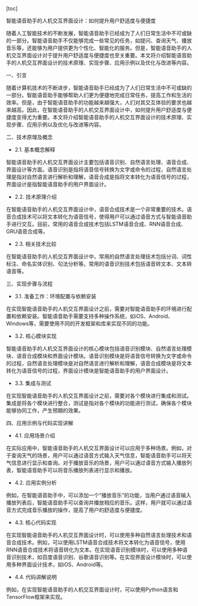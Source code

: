 
[toc]                    
                
                
智能语音助手的人机交互界面设计：如何提升用户舒适度与便捷度

随着人工智能技术的不断发展，智能语音助手已经成为了人们日常生活中不可或缺的一部分。智能语音助手不仅能够完成一些常见的任务，如提问、查询天气、播放音乐等，还能够为用户提供更为个性化、智能化的服务。但是，智能语音助手的人机交互界面设计对于提升用户舒适度与便捷度也至关重要。本文将介绍智能语音助手的人机交互界面设计的技术原理、实现步骤、应用示例以及优化与改进等内容。

一、引言

随着计算机技术的不断进步，智能语音助手已经成为了人们日常生活中不可或缺的一部分。智能语音助手能够帮助人们更为便捷地完成日常任务，提高工作和生活的效率。但是，由于智能语音助手的功能越来越强大，人们对其交互体验的要求也越来越高。因此，在智能语音助手的人机交互界面设计中，如何提升用户舒适度与便捷度变得尤为重要。本文将介绍智能语音助手的人机交互界面设计的技术原理、实现步骤、应用示例以及优化与改进等内容。

二、技术原理及概念

- 2.1. 基本概念解释

智能语音助手的人机交互界面设计主要包括语音识别、自然语言处理、语音合成、界面设计等方面。语音识别是指将语音信号转换为文字或命令的过程，自然语言处理是指对自然语言进行解析和理解，语音合成是指将文本转化为语音信号的过程，界面设计是指智能语音助手的用户界面设计。

- 2.2. 技术原理介绍

在智能语音助手的人机交互界面设计中，语音合成技术是一个非常重要的技术。语音合成技术可以将文本转化为语音信号，使得用户可以通过语音方式与智能语音助手进行交互。目前，常用的语音合成技术包括LSTM语音合成、RNN语音合成、GRU语音合成等。

- 2.3. 相关技术比较

在智能语音助手的人机交互界面设计中，常用的自然语言处理技术包括分词、词性标注、命名实体识别、句法分析等。常用的语音识别技术包括语音转文本、文本转语音等。

三、实现步骤与流程

- 3.1. 准备工作：环境配置与依赖安装

在实现智能语音助手的人机交互界面设计之前，需要对智能语音助手的环境进行配置和依赖安装。智能语音助手需要支持多种操作系统，如iOS、Android、Windows等，需要使用不同的开发框架和库来实现不同的功能。

- 3.2. 核心模块实现

智能语音助手的人机交互界面设计的核心模块包括语音识别模块、自然语言处理模块、语音合成模块和界面设计模块。语音识别模块是将语音信号转换为文字或命令的过程，自然语言处理模块是对自然语言进行解析和理解，语音合成模块是将文本转化为语音信号的过程，界面设计模块是智能语音助手的用户界面设计。

- 3.3. 集成与测试

在实现智能语音助手的人机交互界面设计之前，需要对各个模块进行集成和测试。集成是将各个模块进行整合，测试是指对各个模块的功能进行测试，确保各个模块能够协同工作，产生预期的效果。

四、应用示例与代码实现讲解

- 4.1. 应用场景介绍

在实际应用中，智能语音助手的人机交互界面设计可以应用于多种场景。例如，对于查询天气的场景，用户可以通过语音方式输入天气信息，智能语音助手可以将天气信息进行显示和查询。对于播放音乐的场景，用户可以通过语音方式输入播放列表，智能语音助手可以将音乐播放列表进行显示和播放。

- 4.2. 应用实例分析

例如，在智能语音助手中，可以添加一个“播放音乐”的功能，当用户通过语音输入播放列表后，智能语音助手可以查询并播放相应的音乐。这样，用户就可以通过语音方式完成音乐播放的操作，提高了用户的舒适度与便捷度。

- 4.3. 核心代码实现

在实现智能语音助手的人机交互界面设计时，可以使用多种自然语言处理技术和语音合成技术。例如，可以使用LSTM语音合成技术将文本转化为语音信号，使用RNN语音合成技术将语音转化为文本。在实现语音识别模块时，可以使用多种语音识别技术，如百度语音识别、谷歌语音识别等。在实现界面设计模块时，可以使用多种界面设计技术，如iOS、Android等。

- 4.4. 代码讲解说明

例如，在实现智能语音助手的人机交互界面设计时，可以使用Python语言和TensorFlow框架来实现。

